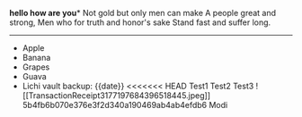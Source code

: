**hello how are you***
Not gold but only men can make
A people great and strong,
Men who for truth and honor's sake
Stand fast and suffer long.

---
- Apple
- Banana
- Grapes
- Guava
- Lichi
vault backup: {{date}}
<<<<<<< HEAD
Test1
Test2
Test3
![[TransactionReceipt3177197684396518445.jpeg]]
5b4fb6b070e376e3f2d340a190469ab4ab4efdb6
Modi
